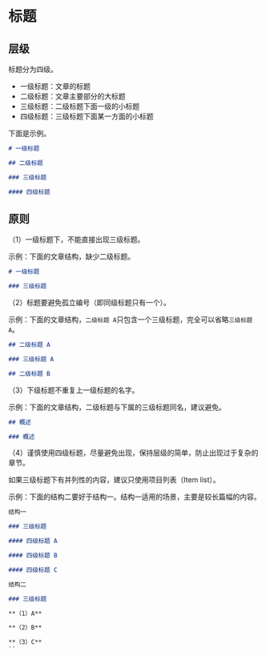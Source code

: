 # 标题

## 层级

标题分为四级。

- 一级标题：文章的标题
- 二级标题：文章主要部分的大标题
- 三级标题：二级标题下面一级的小标题
- 四级标题：三级标题下面某一方面的小标题

下面是示例。

```markdown
# 一级标题

## 二级标题

### 三级标题

#### 四级标题
```

## 原则

（1）一级标题下，不能直接出现三级标题。

示例：下面的文章结构，缺少二级标题。

```markdown
# 一级标题

### 三级标题
```

（2）标题要避免孤立编号（即同级标题只有一个）。

示例：下面的文章结构，`二级标题 A`只包含一个三级标题，完全可以省略`三级标题 A`。

```markdown
## 二级标题 A

### 三级标题 A

## 二级标题 B
```

（3）下级标题不重复上一级标题的名字。

示例：下面的文章结构，二级标题与下属的三级标题同名，建议避免。

```markdown
## 概述

### 概述
```

（4）谨慎使用四级标题，尽量避免出现，保持层级的简单，防止出现过于复杂的章节。

如果三级标题下有并列性的内容，建议只使用项目列表（Item list）。

示例：下面的结构二要好于结构一。结构一适用的场景，主要是较长篇幅的内容。

```markdown
结构一

### 三级标题

#### 四级标题 A

#### 四级标题 B

#### 四级标题 C

结构二

### 三级标题

**（1）A**

**（2）B**

**（3）C**
``

